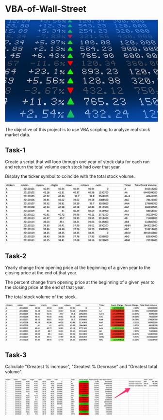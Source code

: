 # VBA-of-Wall-Street

![stock](stockmarket.jpg)

The objective of this project is to use VBA scripting to analyze real stock market data.

## Task-1
Create a script that will loop through one year of stock data for each run and return the total volume each stock had over that year.

Display the ticker symbol to coincide with the total stock volume.

![stock](vba1.png)

## Task-2
Yearly change from opening price at the beginning of a given year to the closing price at the end of that year.

The percent change from opening price at the beginning of a given year to the closing price at the end of that year.

The total stock volume of the stock.

![stock](vba2.png)

## Task-3
Calculate "Greatest % increase", "Greatest % Decrease" and "Greatest total volume".

![stock](vba3.png)

